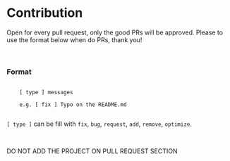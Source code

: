 # Contribution

Open for every pull request, only the good PRs will be approved. Please to use the format below when do PRs, thank you!

<br>

### Format
```
    
    [ type ] messages
    
    e.g. [ fix ] Typo on the README.md
    
```

` [ type ] ` can be fill with ` fix `, ` bug `, ` request `, ` add `, ` remove `, ` optimize `.

<br>

DO NOT ADD THE PROJECT ON PULL REQUEST SECTION
